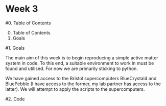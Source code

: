 # Week 3

#0. Table of Contents

0. Table of Contents
1. Goals

#1. Goals

The main aim of this week is to begin reproducing a simple active matter system in code. To this end, a suitable environment to work in must be found and utilised. For now we are primarily sticking to python.

We have gained access to the Bristol supercomputers BlueCrystal4 and BluePebble (I have access to the former, my lab partner has access to the latter). We will attempt to apply the scripts to the supercomputers.

#2. Code 


